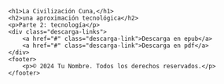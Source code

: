
    <h1>La Civilización Cuna,</h1>
    <h2>una aproximación tecnológica</h2>
    <p>Parte 2: tecnología</p>
    <div class="descarga-links">
        <a href="#" class="descarga-link">Descarga en epub</a>
        <a href="#" class="descarga-link">Descarga en pdf</a>
    </div>
    <footer>
        <p>© 2024 Tu Nombre. Todos los derechos reservados.</p>
    </footer>
